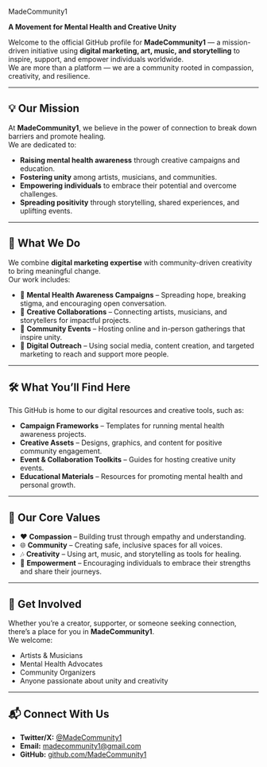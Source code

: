 MadeCommunity1

**A Movement for Mental Health and Creative Unity**

Welcome to the official GitHub profile for **MadeCommunity1** — a mission-driven initiative using **digital marketing, art, music, and storytelling** to inspire, support, and empower individuals worldwide.  
We are more than a platform — we are a community rooted in compassion, creativity, and resilience.

---

## 💡 Our Mission
At **MadeCommunity1**, we believe in the power of connection to break down barriers and promote healing.  
We are dedicated to:
- **Raising mental health awareness** through creative campaigns and education.
- **Fostering unity** among artists, musicians, and communities.
- **Empowering individuals** to embrace their potential and overcome challenges.
- **Spreading positivity** through storytelling, shared experiences, and uplifting events.

---

## 🎯 What We Do
We combine **digital marketing expertise** with community-driven creativity to bring meaningful change.  
Our work includes:
- 🧠 **Mental Health Awareness Campaigns** – Spreading hope, breaking stigma, and encouraging open conversation.
- 🎨 **Creative Collaborations** – Connecting artists, musicians, and storytellers for impactful projects.
- 🎤 **Community Events** – Hosting online and in-person gatherings that inspire unity.
- 📢 **Digital Outreach** – Using social media, content creation, and targeted marketing to reach and support more people.

---

## 🛠️ What You’ll Find Here
This GitHub is home to our digital resources and creative tools, such as:
- **Campaign Frameworks** – Templates for running mental health awareness projects.
- **Creative Assets** – Designs, graphics, and content for positive community engagement.
- **Event & Collaboration Toolkits** – Guides for hosting creative unity events.
- **Educational Materials** – Resources for promoting mental health and personal growth.

---

## 📌 Our Core Values
- ❤️ **Compassion** – Building trust through empathy and understanding.
- 🌐 **Community** – Creating safe, inclusive spaces for all voices.
- 🎶 **Creativity** – Using art, music, and storytelling as tools for healing.
- 🌟 **Empowerment** – Encouraging individuals to embrace their strengths and share their journeys.

---

## 🤝 Get Involved
Whether you’re a creator, supporter, or someone seeking connection, there’s a place for you in **MadeCommunity1**.  
We welcome:
- Artists & Musicians
- Mental Health Advocates
- Community Organizers
- Anyone passionate about unity and creativity

---

## 📬 Connect With Us
- **Twitter/X:** [@MadeCommunity1](https://twitter.com/MadeCommunity1)  
- **Email:** madecommunity1@gmail.com  
- **GitHub:** [github.com/MadeCommunity1](https://github.com/MadeCommunity1)  
